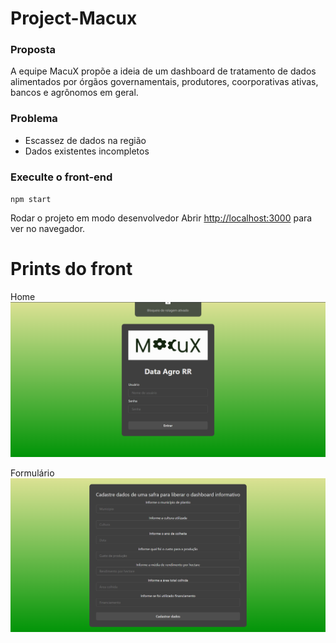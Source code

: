# Project-Macux

### Proposta

A equipe MacuX propõe a ideia de um dashboard de tratamento de dados alimentados por órgãos governamentais, produtores, coorporativas ativas, bancos e agrônomos em geral.

### Problema

- Escassez de dados na região
- Dados existentes incompletos

### Execulte o front-end

`npm start`

Rodar o projeto em modo desenvolvedor
Abrir [http://localhost:3000](http://localhost:3000) para ver no navegador.

# Prints do front

Home
![preview](.github/home.png)

Formulário
![preview](.github/form.png)